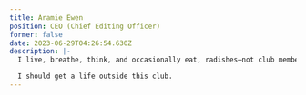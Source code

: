 ```yaml
---
title: Aramie Ewen
position: CEO (Chief Editing Officer)
former: false
date: 2023-06-29T04:26:54.630Z
description: |-
  I live, breathe, think, and occasionally eat, radishes—not club members.

  I should get a life outside this club.
---
```

